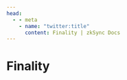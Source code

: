 ```yaml
---
head:
  - - meta
    - name: "twitter:title"
      content: Finality | zkSync Docs
---
```


# Finality
